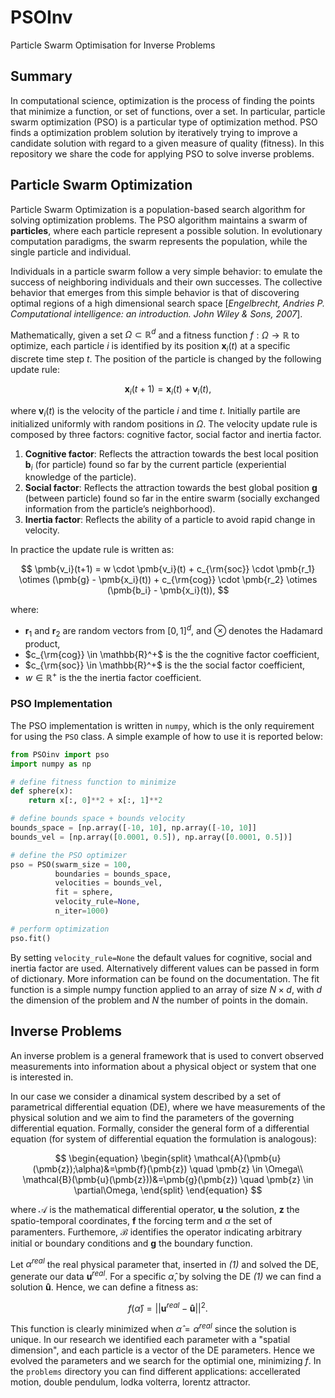 # PSOInv
Particle Swarm Optimisation for Inverse Problems

## Summary
In computational science, optimization is the process of finding the points that minimize a function, or set of functions, over a set. In particular, particle swarm optimization (PSO) is a particular type of optimization method. PSO finds a optimization problem solution by iteratively trying to improve a candidate solution with regard to a given measure of quality (fitness). In this repository we share the code for applying PSO to solve inverse problems.

## Particle Swarm Optimization
Particle Swarm Optimization is a population-based search algorithm for solving optimization problems. The PSO algorithm maintains a swarm of **particles**, where each particle represent a possible solution. In evolutionary computation paradigms, the swarm represents the population, while the single particle and individual. 

Individuals in a particle swarm follow a very simple behavior: to emulate the success of neighboring individuals and their own successes. The collective behavior that emerges
from this simple behavior is that of discovering optimal regions of a high dimensional
search space [*Engelbrecht, Andries P. Computational intelligence: an introduction. John Wiley & Sons, 2007*].

Mathematically, given a set $\Omega\subset\mathbb{R}^d$ and a fitness function $f : \Omega \rightarrow \mathbb{R}$ to optimize, each particle $i$ is identified by its position $\pmb{x}_i(t)$ at a specific discrete time step $t$. The position of the particle is changed by the following update rule:

$$\pmb{x}_i(t+1) = \pmb{x}_i(t) + \pmb{v}_i(t),$$

where $\pmb{v}_i(t)$ is the velocity of the particle $i$ and time $t$. Initially partile are initialized uniformly with random positions in $\Omega$. The velocity update rule is composed by three factors: cognitive factor, social factor and inertia factor.

1. **Cognitive factor**: Reflects the attraction towards the best local position $\pmb{b}_i$ (for particle) found so far by the current particle (experiential knowledge of the particle).
2. **Social factor**: Reflects the attraction towards the best global position $\pmb{g}$ (between particle) found so far in the entire swarm (socially exchanged information from the
particle’s neighborhood).
3. **Inertia factor**: Reflects the ability of a particle to avoid rapid change in velocity.

In practice the update rule is written as:

$$
\pmb{v_i}(t+1) = w \cdot \pmb{v_i}(t) + c_{\rm{soc}} \cdot \pmb{r_1} \otimes (\pmb{g} - \pmb{x_i}(t)) + c_{\rm{cog}} \cdot \pmb{r_2} \otimes (\pmb{b_i} - \pmb{x_i}(t)),
$$

where:

* $\pmb{r}_1$ and $\pmb{r}_2$ are random vectors from $[0, 1]^d$, and $\otimes$ denotes the Hadamard product,
* $c_{\rm{cog}} \in \mathbb{R}^+$ is the the cognitive factor coefficient,
* $c_{\rm{soc}} \in \mathbb{R}^+$ is the the social factor coefficient,
* $w \in \mathbb{R}^+$ is the the inertia factor coefficient.

### PSO Implementation
The PSO implementation is written in `numpy`, which is the only requirement for using the `PSO` class. A simple example of how to use it is reported below:

```python
from PSOinv import pso
import numpy as np

# define fitness function to minimize
def sphere(x):
    return x[:, 0]**2 + x[:, 1]**2

# define bounds space + bounds velocity
bounds_space = [np.array([-10, 10], np.array([-10, 10]]
bounds_vel = [np.array([0.0001, 0.5]), np.array([0.0001, 0.5])]

# define the PSO optimizer
pso = PSO(swarm_size = 100,
          boundaries = bounds_space,
          velocities = bounds_vel,
          fit = sphere,
          velocity_rule=None,
          n_iter=1000)

# perform optimization
pso.fit()
```

By setting `velocity_rule=None` the default values for cognitive, social and inertia factor are used. Alternatively different values can be passed in form of dictionary. More information can be found on the documentation. The fit function is a simple numpy function applied to an array of size $N\times d$, with $d$ the dimension of the problem and $N$ the number of points in the domain.

## Inverse Problems
An inverse problem is a general framework that is used to convert observed measurements into information about a physical object or system that one is interested in. 

In our case we consider a dinamical system described by a set of parametrical differential equation (DE), where we have measurements of the physical solution and we aim to find the parameters of the governing differential equation. Formally, consider the general form of a differential equation (for system of differential equation the formulation is analogous):

$$
\begin{equation}
\begin{split}
    \mathcal{A}(\pmb{u}(\pmb{z});\alpha)&=\pmb{f}(\pmb{z}) \quad \pmb{z} \in \Omega\\       
    \mathcal{B}(\pmb{u}(\pmb{z}))&=\pmb{g}(\pmb{z}) \quad \pmb{z} \in \partial\Omega,   
\end{split}
\end{equation}
$$

where $\mathcal{A}$ is the mathematical differential operator, $\pmb{u}$ the solution, $\pmb{z}$ the spatio-temporal coordinates, $\pmb{f}$ the forcing term and $\alpha$ the set of paramenters. Furthemore, $\mathcal{B}$ identifies the operator indicating arbitrary initial or boundary conditions and $\pmb{g}$ the boundary function.

Let $\alpha^{real}$ the real physical parameter that, inserted in *(1)* and solved the DE, generate our data $\pmb{u}^{real}$. For a specific $\hat{\alpha}$, by solving the DE *(1)* we can find a solution $\pmb{\hat{u}}$. Hence, we can define a fitness as:

$$
f(\hat{\alpha}) = || \pmb{u}^{real} - \pmb{\hat{u}} ||^2.
$$

This function is clearly minimized when $\hat{\alpha} = \alpha^{real}$ since the solution is unique. In our research we identified each parameter with a "spatial dimension", and each particle is a vector of the DE parameters. Hence we evolved the parameters and we search for the optimial one, minimizing $f$. In the `problems` directory you can find different applications: accellerated motion, double pendulum, lodka volterra, lorentz attractor. 
